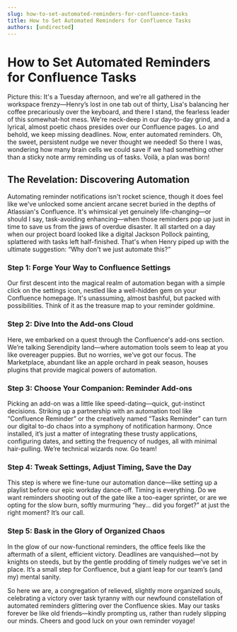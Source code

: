 ```yaml
---
slug: how-to-set-automated-reminders-for-confluence-tasks
title: How to Set Automated Reminders for Confluence Tasks
authors: [undirected]
---
```


# How to Set Automated Reminders for Confluence Tasks

Picture this: It's a Tuesday afternoon, and we're all gathered in the workspace frenzy—Henry’s lost in one tab out of thirty, Lisa's balancing her coffee precariously over the keyboard, and there I stand, the fearless leader of this somewhat-hot mess. We're neck-deep in our day-to-day grind, and a lyrical, almost poetic chaos presides over our Confluence pages. Lo and behold, we keep missing deadlines. Now, enter automated reminders. Oh, the sweet, persistent nudge we never thought we needed! So there I was, wondering how many brain cells we could save if we had something other than a sticky note army reminding us of tasks. Voilà, a plan was born!

## The Revelation: Discovering Automation

Automating reminder notifications isn't rocket science, though it does feel like we've unlocked some ancient arcane secret buried in the depths of Atlassian's Confluence. It's whimsical yet genuinely life-changing—or should I say, task-avoiding enhancing—when those reminders pop up just in time to save us from the jaws of overdue disaster. It all started on a day when our project board looked like a digital Jackson Pollock painting, splattered with tasks left half-finished. That's when Henry piped up with the ultimate suggestion: “Why don't we just automate this?”

### Step 1: Forge Your Way to Confluence Settings

Our first descent into the magical realm of automation began with a simple click on the settings icon, nestled like a well-hidden gem on your Confluence homepage. It's unassuming, almost bashful, but packed with possibilities. Think of it as the treasure map to your reminder goldmine.

### Step 2: Dive Into the Add-ons Cloud

Here, we embarked on a quest through the Confluence's add-ons section. We’re talking Serendipity land—where automation tools seem to leap at you like overeager puppies. But no worries, we’ve got our focus. The Marketplace, abundant like an apple orchard in peak season, houses plugins that provide magical powers of automation.

### Step 3: Choose Your Companion: Reminder Add-ons

Picking an add-on was a little like speed-dating—quick, gut-instinct decisions. Striking up a partnership with an automation tool like “Confluence Reminder” or the creatively named “Tasks Reminder” can turn our digital to-do chaos into a symphony of notification harmony. Once installed, it’s just a matter of integrating these trusty applications, configuring dates, and setting the frequency of nudges, all with minimal hair-pulling. We’re technical wizards now. Go team!

### Step 4: Tweak Settings, Adjust Timing, Save the Day

This step is where we fine-tune our automation dance—like setting up a playlist before our epic workday dance-off. Timing is everything. Do we want reminders shooting out of the gate like a too-eager sprinter, or are we opting for the slow burn, softly murmuring “hey... did you forget?” at just the right moment? It’s our call.

### Step 5: Bask in the Glory of Organized Chaos

In the glow of our now-functional reminders, the office feels like the aftermath of a silent, efficient victory. Deadlines are vanquished—not by knights on steeds, but by the gentle prodding of timely nudges we’ve set in place. It’s a small step for Confluence, but a giant leap for our team’s (and my) mental sanity.

So here we are, a congregation of relieved, slightly more organized souls, celebrating a victory over task tyranny with our newfound constellation of automated reminders glittering over the Confluence skies. May our tasks forever be like old friends—kindly prompting us, rather than rudely slipping our minds. Cheers and good luck on your own reminder voyage!